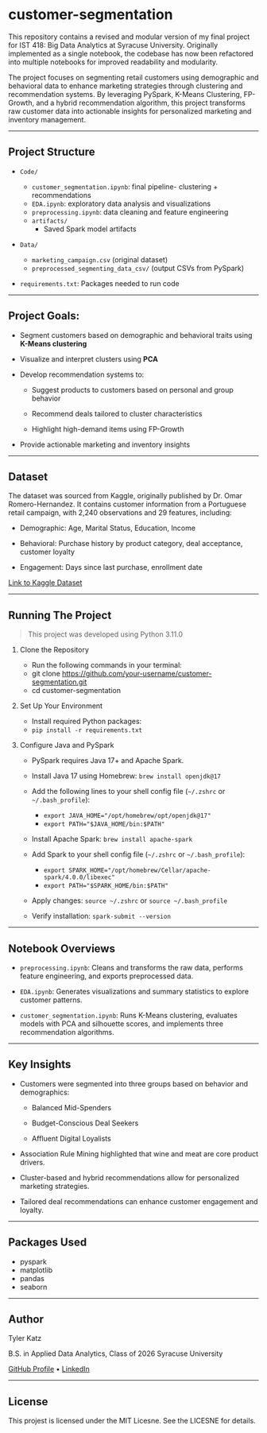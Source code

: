 # customer-segmentation

This repository contains a revised and modular version of my final project for IST 418: Big Data Analytics at Syracuse University. Originally implemented as a single notebook, the codebase has now been refactored into multiple notebooks for improved readability and modularity.

The project focuses on segmenting retail customers using demographic and behavioral data to enhance marketing strategies through clustering and recommendation systems. By leveraging PySpark, K-Means Clustering, FP-Growth, and a hybrid recommendation algorithm, this project transforms raw customer data into actionable insights for personalized marketing and inventory management.

---

## Project Structure

- `Code/`
    - `customer_segmentation.ipynb`: final pipeline- clustering + recommendations
    - `EDA.ipynb`: exploratory data analysis and visualizations
    - `preprocessing.ipynb`: data cleaning and feature engineering
    - `artifacts/`
        - Saved Spark model artifacts
- `Data/`
    - `marketing_campaign.csv` (original dataset)
    - `preprocessed_segmenting_data_csv/` (output CSVs from PySpark)

- `requirements.txt`: Packages needed to run code

--- 

## Project Goals:

- Segment customers based on demographic and behavioral traits using **K-Means clustering**

- Visualize and interpret clusters using **PCA**

- Develop recommendation systems to:

    - Suggest products to customers based on personal and group behavior

    - Recommend deals tailored to cluster characteristics

    - Highlight high-demand items using FP-Growth

- Provide actionable marketing and inventory insights

---

## Dataset

The dataset was sourced from Kaggle, originally published by Dr. Omar Romero-Hernandez. It contains customer information from a Portuguese retail campaign, with 2,240 observations and 29 features, including:

- Demographic: Age, Marital Status, Education, Income

- Behavioral: Purchase history by product category, deal acceptance, customer loyalty

- Engagement: Days since last purchase, enrollment date

[Link to Kaggle Dataset](https://www.kaggle.com/datasets/imakash3011/customer-personality-analysis)

---

## Running The Project

> This project was developed using Python 3.11.0

1. Clone the Repository
    - Run the following commands in your terminal:
    - git clone https://github.com/your-username/customer-segmentation.git
    - cd customer-segmentation

2. Set Up Your Environment
    - Install required Python packages:
    - `pip install -r requirements.txt`

3. Configure Java and PySpark
    - PySpark requires Java 17+ and Apache Spark.

    - Install Java 17 using Homebrew: `brew install openjdk@17`

    - Add the following lines to your shell config file (`~/.zshrc` or `~/.bash_profile`):
        - `export JAVA_HOME="/opt/homebrew/opt/openjdk@17"`
        - `export PATH="$JAVA_HOME/bin:$PATH"`

    - Install Apache Spark: `brew install apache-spark`

    - Add Spark to your shell config file (`~/.zshrc` or `~/.bash_profile`):
        - `export SPARK_HOME="/opt/homebrew/Cellar/apache-spark/4.0.0/libexec"`
        - `export PATH="$SPARK_HOME/bin:$PATH"`

    - Apply changes: `source ~/.zshrc` or `source ~/.bash_profile`

    - Verify installation: `spark-submit --version`

---

## Notebook Overviews

- `preprocessing.ipynb`: Cleans and transforms the raw data, performs feature engineering, and exports preprocessed data.

- `EDA.ipynb`: Generates visualizations and summary statistics to explore customer patterns.

- `customer_segmentation.ipynb`: Runs K-Means clustering, evaluates models with PCA and silhouette scores, and implements three recommendation algorithms.

---

## Key Insights

- Customers were segmented into three groups based on behavior and demographics:

    - Balanced Mid-Spenders

    - Budget-Conscious Deal Seekers

    - Affluent Digital Loyalists

- Association Rule Mining highlighted that wine and meat are core product drivers.

- Cluster-based and hybrid recommendations allow for personalized marketing strategies.

- Tailored deal recommendations can enhance customer engagement and loyalty.

---

## Packages Used

- pyspark
- matplotlib
- pandas
- seaborn

---

## Author

Tyler Katz

B.S. in Applied Data Analytics, Class of 2026
Syracuse University

[GitHub Profile](https://github.com/tkatz123) • [LinkedIn](https://www.linkedin.com/in/tylerkatz1/)

---

## License

This projest is licensed under the MIT Licesne. See the LICESNE for details.
